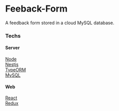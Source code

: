 # Feeback-Form
A feedback form stored in a cloud MySQL database.
### Techs
#### Server
<a href="https://nodejs.org/">Node</a><br>
<a href="https://nestjs.com/">Nestjs</a><br>
<a href="https://typeorm.io/">TypeORM</a><br>
<a href="https://www.mysql.com/">MySQL</a>
#### Web
<a href="reactjs.org/">React</a><br>
<a href="https://redux.js.org/">Redux</a>
